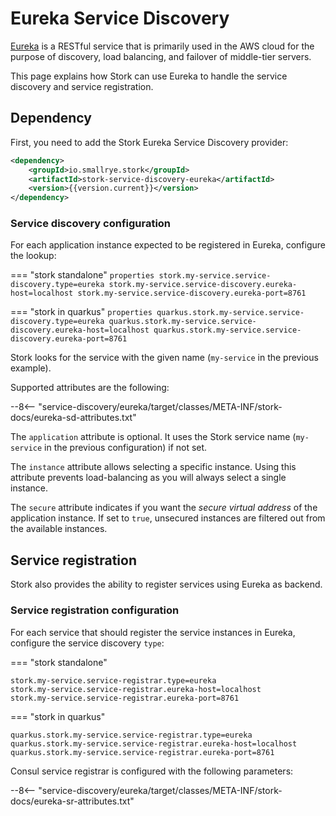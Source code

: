 # Eureka Service Discovery

[Eureka](https://github.com/Netflix/eureka) is a RESTful service that is primarily used in the AWS cloud for the purpose of discovery, load balancing, and failover of middle-tier servers.

This page explains how Stork can use Eureka to handle the service discovery and service registration.

## Dependency

First, you need to add the Stork Eureka Service Discovery provider:

```xml
<dependency>
    <groupId>io.smallrye.stork</groupId>
    <artifactId>stork-service-discovery-eureka</artifactId>
    <version>{{version.current}}</version>
</dependency>
```

### Service discovery configuration

For each application instance expected to be registered in Eureka, configure the lookup:

=== "stork standalone"
    ```properties
    stork.my-service.service-discovery.type=eureka
    stork.my-service.service-discovery.eureka-host=localhost
    stork.my-service.service-discovery.eureka-port=8761
    ```

=== "stork in quarkus"
    ```properties
    quarkus.stork.my-service.service-discovery.type=eureka
    quarkus.stork.my-service.service-discovery.eureka-host=localhost
    quarkus.stork.my-service.service-discovery.eureka-port=8761
    ```


Stork looks for the service with the given name (`my-service` in the previous example).

Supported attributes are the following:

--8<-- "service-discovery/eureka/target/classes/META-INF/stork-docs/eureka-sd-attributes.txt"

The `application` attribute is optional.
It uses the Stork service name (`my-service` in the previous configuration) if not set.

The `instance` attribute allows selecting a specific instance.
Using this attribute prevents load-balancing as you will always select a single instance.

The `secure` attribute indicates if you want the _secure virtual address_ of the application instance.
If set to `true`, unsecured instances are filtered out from the available instances.

## Service registration

Stork also provides the ability to register services using Eureka as backend.

### Service registration configuration

For each service that should register the service instances in Eureka, configure the service discovery `type`:

=== "stork standalone"
```properties
stork.my-service.service-registrar.type=eureka
stork.my-service.service-registrar.eureka-host=localhost
stork.my-service.service-registrar.eureka-port=8761
```

=== "stork in quarkus"
```properties
quarkus.stork.my-service.service-registrar.type=eureka
quarkus.stork.my-service.service-registrar.eureka-host=localhost
quarkus.stork.my-service.service-registrar.eureka-port=8761
```

Consul service registrar is configured with the following parameters:

--8<-- "service-discovery/eureka/target/classes/META-INF/stork-docs/eureka-sr-attributes.txt"
